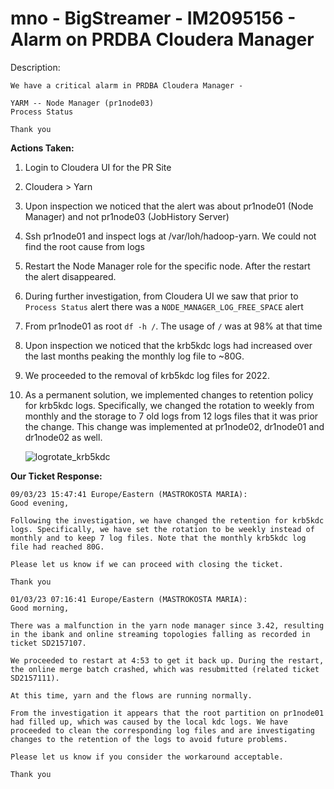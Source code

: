 # mno - BigStreamer - IM2095156 - Alarm on PRDBA  Cloudera Manager

</b>Description:</b>

```
We have a critical alarm in PRDBA Cloudera Manager -

YARM -- Node Manager (pr1node03)
Process Status

Thank you
```

<b>Actions Taken:</b>

1. Login to Cloudera UI for the PR Site
2. Cloudera > Yarn
3. Upon inspection we noticed that the alert was about pr1node01 (Node Manager) and not pr1node03 (JobHistory Server)
4. Ssh pr1node01 and inspect logs at /var/loh/hadoop-yarn. We could not find the root cause from logs
5. Restart the Node Manager role for the specific node. After the restart the alert disappeared.
6. During further investigation, from Cloudera UI we saw that prior to ```Process Status``` alert there was a ```NODE_MANAGER_LOG_FREE_SPACE``` alert
7. From pr1node01 as root `df -h /`. The usage of `/` was at 98% at that time
8. Upon inspection we noticed that the krb5kdc logs had increased over the last months peaking the monthly log file to ~80G.
9. We proceeded to the removal of krb5kdc log files for 2022.
10. As a permanent solution, we implemented changes to retention policy for krb5kdc logs. Specifically, we changed the rotation to weekly from monthly and the storage to 7 old logs from 12 logs files that it was prior the change.  This change was implemented at pr1node02, dr1node01 and dr1node02 as well.


    ![logrotate_krb5kdc](.media/IM2095156/IM2095156_logrotate_krb5kdc.PNG)

<b>Our Ticket Response:</b>

```
09/03/23 15:47:41 Europe/Eastern (MASTROKOSTA MARIA):
Good evening,

Following the investigation, we have changed the retention for krb5kdc logs. Specifically, we have set the rotation to be weekly instead of monthly and to keep 7 log files. Note that the monthly krb5kdc log file had reached 80G.

Please let us know if we can proceed with closing the ticket.

Thank you

01/03/23 07:16:41 Europe/Eastern (MASTROKOSTA MARIA):
Good morning,

There was a malfunction in the yarn node manager since 3.42, resulting in the ibank and online streaming topologies falling as recorded in ticket SD2157107.

We proceeded to restart at 4:53 to get it back up. During the restart, the online merge batch crashed, which was resubmitted (related ticket SD2157111).

At this time, yarn and the flows are running normally.

From the investigation it appears that the root partition on pr1node01 had filled up, which was caused by the local kdc logs. We have proceeded to clean the corresponding log files and are investigating changes to the retention of the logs to avoid future problems.

Please let us know if you consider the workaround acceptable.

Thank you
```
